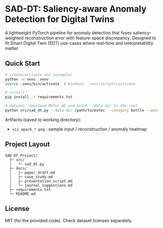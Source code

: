 
# SAD-DT: Saliency-aware Anomaly Detection for Digital Twins

A lightweight PyTorch pipeline for anomaly detection that fuses saliency-weighted reconstruction
error with feature-space discrepancy. Designed to fit Smart Digital Twin (SDT) use-cases where
real-time and interpretability matter.

## Quick Start

```bash
# create/activate env (example)
python -m venv .venv
source .venv/bin/activate  # Windows: .venv\Scripts\activate

# install
pip install -r requirements.txt

# dataset: download MVTec AD and point --data-dir to the root
python src/sad_dt.py --data-dir /path/to/mvtec --category bottle --epochs 30 --batch-size 16
```

Artifacts (saved to working directory):
- `viz_epoch_*.png` : sample input / reconstruction / anomaly heatmap

## Project Layout
```
SAD-DT_Project/
  ├─ src/
  │   └─ sad_dt.py
  ├─ docs/
  │   ├─ paper_draft.md
  │   ├─ case_study.md
  │   ├─ presentation_script.md
  │   └─ journal_suggestions.md
  ├─ requirements.txt
  └─ README.md
```

## License
MIT (for the provided code). Check dataset licenses separately.
